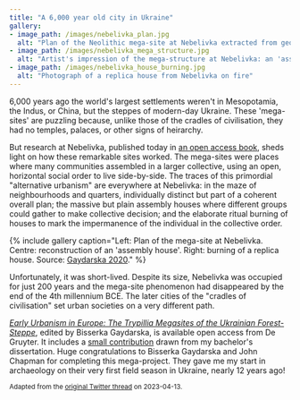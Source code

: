 ```yaml
---
title: "A 6,000 year old city in Ukraine"
gallery:
- image_path: /images/nebelivka_plan.jpg
  alt: "Plan of the Neolithic mega-site at Nebelivka extracted from geomagnetic imaging. It shows a very large circular settlement with hundreds of burnt structures, divided into 'quarters' divided by streets, each with a larger 'assembly house'."
- image_path: /images/nebelivka_mega_structure.jpg
  alt: "Artist's impression of the mega-structure at Nebelivka: an 'assembly house' consisting of a large, rectangular central building with two walled courtyards on either side."
- image_path: /images/nebelivka_house_burning.jpg
  alt: "Photograph of a replica house from Nebelivka on fire"
---
```


6,000 years ago the world's largest settlements weren't in Mesopotamia, the Indus, or China, but the steppes of modern-day Ukraine.
These 'mega-sites' are puzzling because, unlike those of the cradles of civilisation, they had no temples, palaces, or other signs of heirarchy.

But research at Nebelivka, published today in [an open access book](https://www.degruyter.com/document/doi/10.1515/9783110664959/html), sheds light on how these remarkable sites worked. The mega-sites were places where many communities assembled in a larger collective, using an open, horizontal social order to live side-by-side.
The traces of this primordial "alternative urbanism" are everywhere at Nebelivka: in the maze of neighbourhoods and quarters, individually distinct but part of a coherent overall plan; the massive but plain assembly houses where different groups could gather to make collective decision; and the elaborate ritual burning of houses to mark the impermanence of the individual in the collective order.

{% include gallery caption="Left: Plan of the mega-site at Nebelivka. Centre: reconstruction of an 'assembly house'. Right: burning of a replica house. Source: [Gaydarska 2020](https://doi.org/10.1515/9783110664959)." %}

Unfortunately, it was short-lived. Despite its size, Nebelivka was occupied for just 200 years and the mega-site phenomenon had disappeared by the end of the 4th millennium BCE. The later cities of the "cradles of civilisation" set urban societies on a very different path.

[*Early Urbanism in Europe: The Trypillia Megasites of the Ukrainian Forest-Steppe*](https://doi.org/10.1515/9783110664959), edited by Bisserka Gaydarska, is available open access from De Gruyter. 
It includes a [small contribution](/papers/2020/nebbia_roe_2020.html) drawn from my bachelor's dissertation.
Huge congratulations to Bisserka Gaydarska and John Chapman for completing this mega-project. They gave me my start in archaeology on their very first field season in Ukraine, nearly 12 years ago!

<small>Adapted from the [original Twitter thread](https://twitter.com/joeroe90/status/1288196389739147265) on 2023-04-13.</small>
